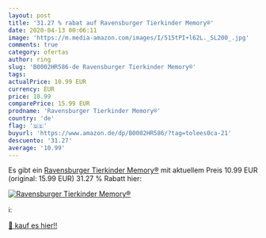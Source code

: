 ```yaml
---
layout: post
title: '31.27 % rabat auf Ravensburger Tierkinder Memory®'
date: 2020-04-13 00:06:11
image: 'https://m.media-amazon.com/images/I/515tPI+l62L._SL200_.jpg'
comments: true
category: ofertas
author: ring
slug: 'B0002HR586-de Ravensburger Tierkinder Memory®'
tags: 
actualPrice: 10.99 EUR
currency: EUR
price: 10.99
comparePrice: 15.99 EUR
prodname: 'Ravensburger Tierkinder Memory®'
country: 'de'
flag: '🇩🇪'
buyurl: 'https://www.amazon.de/dp/B0002HR586/?tag=tolees0ca-21'
descuento: '31.27'
average: '10.99'
---
```


Es gibt ein [Ravensburger Tierkinder Memory®](https://www.amazon.de/dp/B0002HR586/?tag=tolees0ca-21) mit aktuellem Preis 10.99 EUR (original: 15.99 EUR) 31.27 % Rabatt hier:

[![Ravensburger Tierkinder Memory®](https://m.media-amazon.com/images/I/515tPI+l62L._SL200_.jpg)](https://www.amazon.de/dp/B0002HR586/?tag=tolees0ca-21)

ℹ️:


[🛒 kauf es hier!!](https://www.amazon.de/dp/B0002HR586/?tag=tolees0ca-21)
